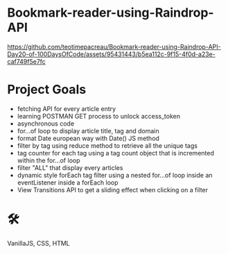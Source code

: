 # Bookmark-reader-using-Raindrop-API
https://github.com/teotimepacreau/Bookmark-reader-using-Raindrop-API-Day20-of-100DaysOfCode/assets/95431443/b5ea112c-9f15-4f0d-a23e-caf749f5e7fc

# Project Goals 
- fetching API for every article entry
- learning POSTMAN GET process to unlock access_token
- asynchronous code
- for...of loop to display article title, tag and domain
- format Date european way with Date() JS method
- filter by tag using reduce method to retrieve all the unique tags
- tag counter for each tag using a tag count object that is incremented within the for...of loop
- filter "ALL" that display every articles
- dynamic style forEach tag filter using a nested for...of loop inside an eventListener inside a forEach loop
- View Transitions API to get a sliding effect when clicking on a filter

# 🛠️
VanillaJS, CSS, HTML
